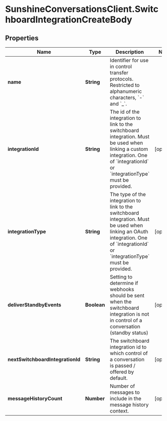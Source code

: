 # SunshineConversationsClient.SwitchboardIntegrationCreateBody

## Properties

Name | Type | Description | Notes
------------ | ------------- | ------------- | -------------
**name** | **String** | Identifier for use in control transfer protocols. Restricted to alphanumeric characters, &#x60;-&#x60; and &#x60;_&#x60;. | 
**integrationId** | **String** | The id of the integration to link to the switchboard integration. Must be used when linking a custom integration. One of &#x60;integrationId&#x60; or &#x60;integrationType&#x60; must be provided. | [optional] 
**integrationType** | **String** | The type of the integration to link to the switchboard integration. Must be used when linking an OAuth integration. One of &#x60;integrationId&#x60; or &#x60;integrationType&#x60; must be provided. | [optional] 
**deliverStandbyEvents** | **Boolean** | Setting to determine if webhooks should be sent when the switchboard integration is not in control of a conversation (standby status) | [optional] 
**nextSwitchboardIntegrationId** | **String** | The switchboard integration id to which control of a conversation is passed / offered by default. | [optional] 
**messageHistoryCount** | **Number** | Number of messages to include in the message history context. | [optional] 


